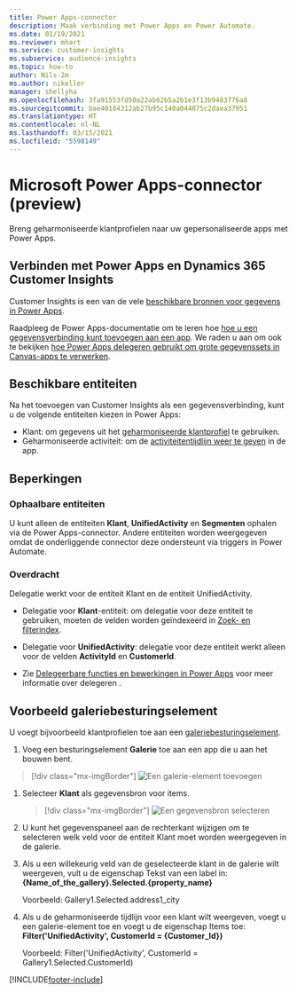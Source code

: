 ```yaml
---
title: Power Apps-connector
description: Maak verbinding met Power Apps en Power Automate.
ms.date: 01/19/2021
ms.reviewer: mhart
ms.service: customer-insights
ms.subservice: audience-insights
ms.topic: how-to
author: Nils-2m
ms.author: nikeller
manager: shellyha
ms.openlocfilehash: 3fa91553fd50a22ab62b5a2b1e3f13b9483776a8
ms.sourcegitcommit: bae40184312ab27b95c140a044875c2daea37951
ms.translationtype: HT
ms.contentlocale: nl-NL
ms.lasthandoff: 03/15/2021
ms.locfileid: "5598149"
---
```

# <a name="microsoft-power-apps-connector-preview"></a>Microsoft Power Apps-connector (preview)

Breng geharmoniseerde klantprofielen naar uw gepersonaliseerde apps met Power Apps.

## <a name="connect-power-apps-and-dynamics-365-customer-insights"></a>Verbinden met Power Apps en Dynamics 365 Customer Insights

Customer Insights is een van de vele [beschikbare bronnen voor gegevens in Power Apps](/powerapps/maker/canvas-apps/working-with-data-sources).

Raadpleeg de Power Apps-documentatie om te leren hoe [hoe u een gegevensverbinding kunt toevoegen aan een app](/powerapps/maker/canvas-apps/add-data-connection). We raden u aan om ook te bekijken [hoe Power Apps delegeren gebruikt om grote gegevenssets in Canvas-apps te verwerken](/powerapps/maker/canvas-apps/delegation-overview).

## <a name="available-entities"></a>Beschikbare entiteiten

Na het toevoegen van Customer Insights als een gegevensverbinding, kunt u de volgende entiteiten kiezen in Power Apps:

- Klant: om gegevens uit het [geharmoniseerde klantprofiel](customer-profiles.md) te gebruiken.
- Geharmoniseerde activiteit: om de [activiteitentijdlijn weer te geven](activities.md) in de app.

## <a name="limitations"></a>Beperkingen

### <a name="retrievable-entities"></a>Ophaalbare entiteiten

U kunt alleen de entiteiten **Klant**, **UnifiedActivity** en **Segmenten** ophalen via de Power Apps-connector. Andere entiteiten worden weergegeven omdat de onderliggende connector deze ondersteunt via triggers in Power Automate.  

### <a name="delegation"></a>Overdracht

Delegatie werkt voor de entiteit Klant en de entiteit UnifiedActivity. 

- Delegatie voor **Klant**-entiteit: om delegatie voor deze entiteit te gebruiken, moeten de velden worden geïndexeerd in [Zoek- en filterindex](search-filter-index.md).  

- Delegatie voor **UnifiedActivity**: delegatie voor deze entiteit werkt alleen voor de velden **ActivityId** en **CustomerId**.  

- Zie [Delegeerbare functies en bewerkingen in Power Apps](/connectors/commondataservice/#power-apps-delegable-functions-and-operations-for-the-cds-for-apps) voor meer informatie over delegeren . 

## <a name="example-gallery-control"></a>Voorbeeld galeriebesturingselement

U voegt bijvoorbeeld klantprofielen toe aan een [galeriebesturingselement](/powerapps/maker/canvas-apps/add-gallery).

1. Voeg een besturingselement **Galerie** toe aan een app die u aan het bouwen bent.

> [!div class="mx-imgBorder"]
> ![Een galerie-element toevoegen](media/connector-powerapps9.png "Een galerie-element toevoegen")

1. Selecteer **Klant** als gegevensbron voor items.

    > [!div class="mx-imgBorder"]
    > ![Een gegevensbron selecteren](media/choose-datasource-powerapps.png "Een gegevensbron selecteren")

1. U kunt het gegevenspaneel aan de rechterkant wijzigen om te selecteren welk veld voor de entiteit Klant moet worden weergegeven in de galerie.

1. Als u een willekeurig veld van de geselecteerde klant in de galerie wilt weergeven, vult u de eigenschap Tekst van een label in: **{Name_of_the_gallery}.Selected.{property_name}**

    Voorbeeld: Gallery1.Selected.address1_city

1. Als u de geharmoniseerde tijdlijn voor een klant wilt weergeven, voegt u een galerie-element toe en voegt u de eigenschap Items toe: **Filter('UnifiedActivity', CustomerId = {Customer_Id})**

    Voorbeeld: Filter('UnifiedActivity', CustomerId = Gallery1.Selected.CustomerId)


[!INCLUDE[footer-include](../includes/footer-banner.md)]